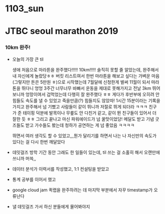 # 1103_sun

# JTBC seoul marathon 2019

### 10km 완주!

- 오늘의 가장 큰 til

    생애 처음으로 마라톤을 완주했다!!!!! 10km!!!!! 솔직히 못할 줄 알았는데, 완주해서 내 자신에게 놀랐당ㅎㅎ 버킷 리스트여서 한번 마라톤을 해보고 싶다는 가벼운 마음(그렇지만 돈은 5만원 ㅎ)으로 시작했는데 7월달에 신청한게 벌써 11월이 되서 마라톤을 뛰다니 엉엉 3주간 너무너무 바빠서 운동을 제대로 못해가지고 전날 3km 뛰어보니까 엉망이여서 겁먹었는데 다행히 잘 완주했다 ㅎㅎ 게다가 후반부에 오히려 안 힘들도 속도를 낼 수 있었고 죽을만큼(?) 힘들지도 않았따!  1시간 15분이라는 기록을 가지고 완주해서 넘 기뻤고 사람들이 같이 뛰니까 저절로 뛰게 되더라 ㅋㅋㅋ 친구가 준 테이핑 덕분에 발목이나 무릎도 안 다친거 같고, 같이 뛴 친구들이 있어서 더 잘한 듯 ㅎㅎ 그리고 끝나고 마신 파워에이드가 넘 꿀맛이었당! 메달도 받고 기념 굿즈들도 받고 가수들도 봤는데 청하가 공연하는 게 넘 좋았음 ㅋㅋㅋㅋ 

    뛰면서 여러 생각도 할 수 있었고,,,뭔가 달리기를 하면서 나는 나 자신만의 속도가 있다는 걸 다시 한번 깨달았다

- 데잇걸즈 방학 기간 동안 그래도 한 일들이 있는데, til 쓰는 걸 소홀히 해서 오랜만에 쓰니까 머쓱,,
- 데이터 분석가 이력서를 작성했고, 1:1 컨설팅을 받았고
- 통계 공부를 이어서 했고
- google cloud jam 퀵랩을 완주하려는 데 마지막 부분에서 자꾸 timestamp가 오류난다
- 낼 데잇걸즈 가서 하신 분들에게 물어봐야지